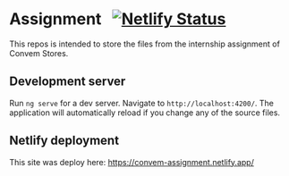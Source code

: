 # Assignment&nbsp;&nbsp;&nbsp;[![Netlify Status](https://api.netlify.com/api/v1/badges/75f24400-9845-478f-8acc-c5ae499025bb/deploy-status)](https://app.netlify.com/sites/convem-assignment/deploys)

This repos is intended to store the files from the internship assignment of Convem Stores.

## Development server

Run `ng serve` for a dev server. Navigate to `http://localhost:4200/`. The application will automatically reload if you change any of the source files.

## Netlify deployment
This site was deploy here: https://convem-assignment.netlify.app/
